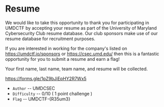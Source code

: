 # Resume

We would like to take this opportunity to thank you for participating in UMDCTF by accepting your resume as part of the University of Maryland Cybersecurity Club resume database. Our club sponsors make use of our resume database for recruitment purposes.

If you are interested in working for the company's listed on https://umdctf.io/sponsors or https://csec.umd.edu/ then this is a fantastic opportunity for you to submit a resume and earn a flag!

Your first name, last name, team name, and resume will be collected.


https://forms.gle/1pZ9bJiEpHY2R7Wx5

* `Author` -- UMDCSEC
* `Difficulty` -- 0/10  ( 1 point challenge )
* `Flag` -- UMDCTF-{R35um3}
